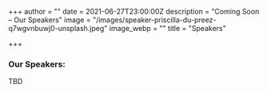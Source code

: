 +++
author = ""
date = 2021-06-27T23:00:00Z
description = "Coming Soon – Our Speakers"
image = "/images/speaker-priscilla-du-preez-q7wgvnbuwj0-unsplash.jpeg"
image_webp = ""
title = "Speakers"

+++
### Our Speakers:

TBD